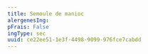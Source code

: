 ```yaml
---
title: Semoule de manioc
alergenesIng:
pFrais: False
ingType: sec
uuid: ce22ee51-1e3f-4498-9099-976fce7cabdd
---
```

